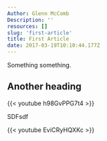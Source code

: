```yaml
---
Author: Glenn McComb
Description: ''
resources: []
slug: 'first-article'
title: First Article
date: 2017-03-19T10:10:44.177Z
---
```


Something something.

## Another heading

{{< youtube h98GvPPG7t4 >}}

SDFsdf

{{< youtube EviCRyHQXKc >}}

